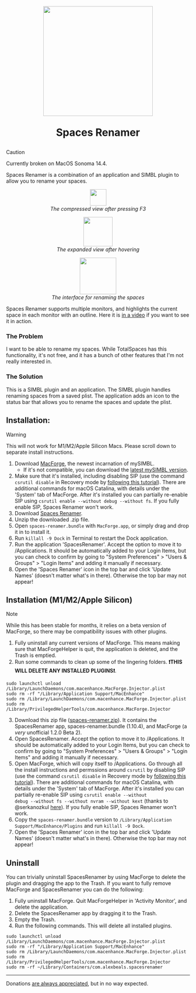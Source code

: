 <h1 align="center">
  <img src="/SpacesRenamer/Assets.xcassets/AppIcon.appiconset/Icon-1.png?raw=true" height="300" alt=""/>
  <p align="center">Spaces Renamer</p>
</h1>

> [!CAUTION]
> Currently broken on MacOS Sonoma 14.4.

Spaces Renamer is a combination of an application and SIMBL plugin to allow you to rename your spaces.

<p align="center">
  <img src="smallView.jpg" height="45" ><br>
  <i>The compressed view after pressing F3</i>
</p>

<p align="center">
  <img src="largeView.jpg" height="80" ><br>
  <i>The expanded view after hovering</i>
</p>

<p align="center">
  <img src="renameView.jpg" height="100" ><br>
  <i>The interface for renaming the spaces</i>
</p>

Spaces Renamer supports multiple monitors, and highlights the current space in each monitor with an outline.  Here it is [in a video](https://vimeo.com/264878100) if you want to see it in action.

### The Problem
I want to be able to rename my spaces.  While TotalSpaces has this functionality, it's not free, and it has a bunch of other features that I'm not really interested in.

### The Solution
This is a SIMBL plugin and an application.  The SIMBL plugin handles renaming spaces from a saved plist.  The application adds an icon to the status bar that allows you to rename the spaces and update the plist.

## Installation:
> [!WARNING]  
> This will not work for M1/M2/Apple Silicon Macs. Please scroll down to separate install instructions.

<ol>
  <li>Download <a href="https://www.macenhance.com/macforge?macforge://github.com/w0lfschild/macplugins/raw/master/com.alexbeals.SpacesRenamer">MacForge</a>, the newest incarnation of mySIMBL.
    <ul><li>If it's not compatible, you can download the <a href="https://github.com/w0lfschild/mySIMBL/releases/latest">latest mySIMBL version</a>.</li></ul>
  </li>
  <li>
    Make sure that it's installed, including disabling SIP (use the command <code>csrutil disable</code> in Recovery mode by <a href="https://www.imore.com/how-turn-system-integrity-protection-macos">following this tutorial</a>).  There are additional commands for macOS Catalina, with details under the 'System' tab of MacForge.  After it's installed you can partially re-enable SIP using <code>csrutil enable --without debug --without fs</code>. If you fully enable SIP, Spaces Renamer won't work.
  </li>
  <li>
    Download <a href="https://github.com/dado3212/spaces-renamer/raw/master/build/spaces-renamer.zip">Spaces Renamer</a>.
  </li>
  <li>
    Unzip the downloaded .zip file.
  </li>
  <li>
    Open <code>spaces-renamer.bundle</code> with <code>MacForge.app</code>, or simply drag and drop it in to install it.
  </li>
  <li>
    Run <code>killall -9 Dock</code> in Terminal to restart the Dock application.
  </li>
  <li>
    Run the application 'SpacesRenamer'.  Accept the option to move it to /Applications.  It should be automatically added to your Login Items, but you can check to confirm by going to "System Preferences" > "Users & Groups" > "Login Items" and adding it manually if necessary.
  </li>
  <li>
    Open the 'Spaces Renamer' icon in the top bar and click 'Update Names' (doesn't matter what's in there).  Otherwise the top bar may not appear!
  </li>
  </ol>

## Installation (M1/M2/Apple Silicon)

> [!NOTE]  
> While this has been stable for months, it relies on a beta version of MacForge, so there may be compatibility issues with other plugins.

1. Fully uninstall any current versions of MacForge. This means making sure that MacForgeHelper is quit, the application is deleted, and the Trash is emptied.
2. Run some commands to clean up some of the lingering folders. **❗️THIS WILL DELETE ANY INSTALLED PLUGINS❗️**.
```
sudo launchctl unload /Library/LaunchDaemons/com.macenhance.MacForge.Injector.plist
sudo rm -rf "/Library/Application Support/MacEnhance"
sudo rm /Library/LaunchDaemons/com.macenhance.MacForge.Injector.plist
sudo rm /Library/PrivilegedHelperTools/com.macenhance.MacForge.Injector
```
3. Download this zip file ([spaces-renamer.zip](https://github.com/dado3212/spaces-renamer/files/9235969/spaces-renamer.zip)). It contains the SpacesRenamer app, spaces-renamer.bundle (1.10.4), and MacForge (a *very* unofficial 1.2.0 Beta 2).
4. Open SpacesRenamer.  Accept the option to move it to /Applications.  It should be automatically added to your Login Items, but you can check to confirm by going to "System Preferences" > "Users & Groups" > "Login Items" and adding it manually if necessary.
5. Open MacForge, which will copy itself to /Applications. Go through all the install instructions and permssions around `csrutil` by disabling SIP (use the command <code>csrutil disable</code> in Recovery mode by <a href="https://www.imore.com/how-turn-system-integrity-protection-macos">following this tutorial</a>).  There are additional commands for macOS Catalina, with details under the 'System' tab of MacForge.  After it's installed you can partially re-enable SIP using <code>csrutil enable --without debug --without fs --without nvram --without kext</code> (thanks to @serkanozkul <a href="https://github.com/dado3212/spaces-renamer/issues/75#issuecomment-1493355618">here</a>). If you fully enable SIP, Spaces Renamer won't work.
6. Copy the `spaces-renamer.bundle` version to `/Library/Application Support/MacEnhance/Plugins` and run `killall -9 Dock`.
7. Open the 'Spaces Renamer' icon in the top bar and click 'Update Names' (doesn't matter what's in there).  Otherwise the top bar may not appear!

## Uninstall

You can trivially uninstall SpacesRenamer by using MacForge to delete the plugin and dragging the app to the Trash. If you want to fully remove MacForge and SpacesRenamer you can do the following:
1. Fully uninstall MacForge. Quit MacForgeHelper in 'Activity Monitor', and delete the application.
2. Delete the SpacesRenamer app by dragging it to the Trash.
3. Empty the Trash.
4. Run the following commands. This will delete all installed plugins.
```
sudo launchctl unload /Library/LaunchDaemons/com.macenhance.MacForge.Injector.plist
sudo rm -rf "/Library/Application Support/MacEnhance"
sudo rm /Library/LaunchDaemons/com.macenhance.MacForge.Injector.plist
sudo rm /Library/PrivilegedHelperTools/com.macenhance.MacForge.Injector
sudo rm -rf ~/Library/Containers/com.alexbeals.spacesrenamer
```

--- 

Donations [are always appreciated](https://www.paypal.com/paypalme2/AlexBeals), but in no way expected.

